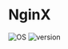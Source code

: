 # NginX
![OS](https://img.shields.io/badge/OS-RHEL7.*-B24E21)
![version](https://img.shields.io/badge/NginX-1.20.2-8E989B)